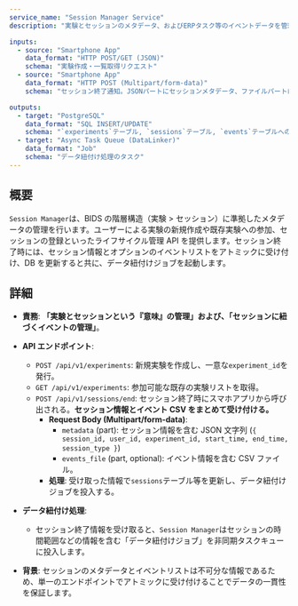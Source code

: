 ```yaml
---
service_name: "Session Manager Service"
description: "実験とセッションのメタデータ、およびERPタスク等のイベントデータを管理し、ライフサイクルを司るサービス。"

inputs:
  - source: "Smartphone App"
    data_format: "HTTP POST/GET (JSON)"
    schema: "実験作成・一覧取得リクエスト"
  - source: "Smartphone App"
    data_format: "HTTP POST (Multipart/form-data)"
    schema: "セッション終了通知。JSONパートにセッションメタデータ、ファイルパートにイベントリスト(CSV)を含む。"

outputs:
  - target: "PostgreSQL"
    data_format: "SQL INSERT/UPDATE"
    schema: "`experiments`テーブル, `sessions`テーブル, `events`テーブルへの書き込み"
  - target: "Async Task Queue (DataLinker)"
    data_format: "Job"
    schema: "データ紐付け処理のタスク"
---
```


## 概要

`Session Manager`は、BIDS の階層構造（実験 > セッション）に準拠したメタデータの管理を行います。ユーザーによる実験の新規作成や既存実験への参加、セッションの登録といったライフサイクル管理 API を提供します。セッション終了時には、セッション情報とオプションのイベントリストをアトミックに受け付け、DB を更新すると共に、データ紐付けジョブを起動します。

## 詳細

- **責務**: **「実験とセッションという『意味』の管理」**および、**「セッションに紐づくイベントの管理」**。

- **API エンドポイント**:

  - `POST /api/v1/experiments`: 新規実験を作成し、一意な`experiment_id`を発行。
  - `GET /api/v1/experiments`: 参加可能な既存の実験リストを取得。
  - `POST /api/v1/sessions/end`: セッション終了時にスマホアプリから呼び出される。**セッション情報とイベント CSV をまとめて受け付ける。**
    - **Request Body (Multipart/form-data)**:
      - `metadata` (part): セッション情報を含む JSON 文字列 (`{ session_id, user_id, experiment_id, start_time, end_time, session_type }`)
      - `events_file` (part, optional): イベント情報を含む CSV ファイル。
    - **処理**: 受け取った情報で`sessions`テーブル等を更新し、データ紐付けジョブを投入する。

- **データ紐付け処理**:

  - セッション終了情報を受け取ると、`Session Manager`はセッションの時間範囲などの情報を含む「データ紐付けジョブ」を非同期タスクキューに投入します。

- **背景**: セッションのメタデータとイベントリストは不可分な情報であるため、単一のエンドポイントでアトミックに受け付けることでデータの一貫性を保証します。
